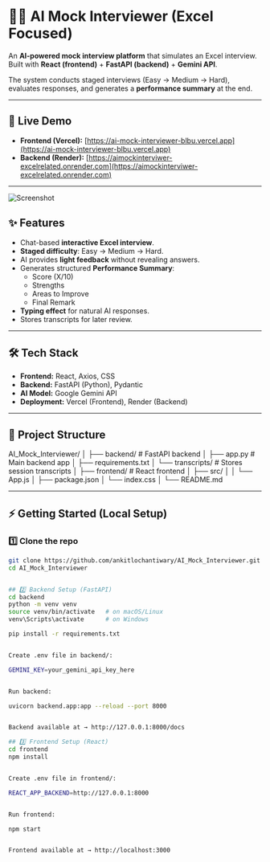 
# 🧑‍💻 AI Mock Interviewer (Excel Focused)

An **AI-powered mock interview platform** that simulates an Excel interview.  
Built with **React (frontend)** + **FastAPI (backend)** + **Gemini API**.  

The system conducts staged interviews (Easy → Medium → Hard), evaluates responses, and generates a **performance summary** at the end.

---

## 🚀 Live Demo
- **Frontend (Vercel):** [https://ai-mock-interviewer-blbu.vercel.app](https://ai-mock-interviewer-blbu.vercel.app)  
- **Backend (Render):** [https://aimockinterviwer-excelrelated.onrender.com](https://aimockinterviwer-excelrelated.onrender.com)

---

![Screenshot](https://github.com/user-attachments/assets/88e663af-5320-4ca4-a28a-049b09c92c61)


## ✨ Features
- Chat-based **interactive Excel interview**.  
- **Staged difficulty**: Easy → Medium → Hard.  
- AI provides **light feedback** without revealing answers.  
- Generates structured **Performance Summary**:
  - Score (X/10)  
  - Strengths  
  - Areas to Improve  
  - Final Remark  
- **Typing effect** for natural AI responses.  
- Stores transcripts for later review.  

---

## 🛠️ Tech Stack
- **Frontend:** React, Axios, CSS  
- **Backend:** FastAPI (Python), Pydantic  
- **AI Model:** Google Gemini API  
- **Deployment:** Vercel (Frontend), Render (Backend)  

---

## 📂 Project Structure
AI_Mock_Interviewer/
│
├── backend/ # FastAPI backend
│ ├── app.py # Main backend app
│ ├── requirements.txt
│ └── transcripts/ # Stores session transcripts
│
├── frontend/ # React frontend
│ ├── src/
│ │ └── App.js
│ ├── package.json
│ └── index.css
│
└── README.md


---

## ⚡ Getting Started (Local Setup)

### 1️⃣ Clone the repo
```bash
git clone https://github.com/ankitlochantiwary/AI_Mock_Interviewer.git
cd AI_Mock_Interviewer


## 2️⃣ Backend Setup (FastAPI)
cd backend
python -m venv venv
source venv/bin/activate   # on macOS/Linux
venv\Scripts\activate      # on Windows

pip install -r requirements.txt


Create .env file in backend/:

GEMINI_KEY=your_gemini_api_key_here


Run backend:

uvicorn backend.app:app --reload --port 8000


Backend available at → http://127.0.0.1:8000/docs

## 3️⃣ Frontend Setup (React)
cd frontend
npm install


Create .env file in frontend/:

REACT_APP_BACKEND=http://127.0.0.1:8000


Run frontend:

npm start


Frontend available at → http://localhost:3000
